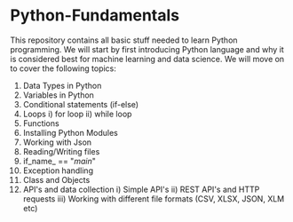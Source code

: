 # Python-Fundamentals
This repository contains all basic stuff needed to learn Python programming.
We will start by first introducing Python language and why it is considered best for machine learning and data science.
We will move on to cover the following topics:
  1) Data Types in Python 
  2) Variables in Python 
  3) Conditional statements (if-else)
  4) Loops 
      i) for loop
      ii) while loop
  5) Functions
  6) Installing Python Modules
  7) Working with Json 
  8) Reading/Writing files
  9) if_name_ == "_main_"
  10) Exception handling
  11) Class and Objects
  12) API's and data collection
      i) Simple API's
      ii) REST API's and HTTP requests
      iii) Working with different file formats (CSV, XLSX, JSON, XLM etc)
      
